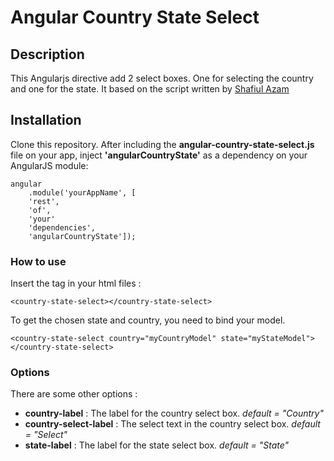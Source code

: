 # Angular Country State Select

## Description

This Angularjs directive add 2 select boxes. One for selecting the country and one for the state.
It based on the script written by [Shafiul Azam](https://bdhacker.wordpress.com/2009/11/21/adding-dropdown-country-state-list-dynamically-into-your-html-form-by-javascript/)

## Installation

Clone this repository. 
After including the **angular-country-state-select.js** file on your app, inject **'angularCountryState'** as a dependency on your AngularJS module:

```
angular
    .module('yourAppName', [
    'rest',
    'of',
    'your'
    'dependencies',
    'angularCountryState']);
```

### How to use

Insert the tag in your html files :
```
<country-state-select></country-state-select>
```

To get the chosen state and country, you need to bind your model.
```
<country-state-select country="myCountryModel" state="myStateModel"></country-state-select>
```

### Options
There are some other options :
* **country-label** : The label for the country select box. *default = "Country"*
* **country-select-label** : The select text in the country select box. *default = "Select"*
* **state-label** : The label for the state select box. *default = "State"*